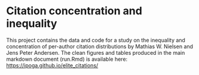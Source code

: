 # Citation concentration and inequality

This project contains the data and code for a study on the inequality and concentration of per-author citation distributions by Mathias W. Nielsen and Jens Peter Andersen. The clean figures and tables produced in the main markdown document (run.Rmd) is available here: https://ipoga.github.io/elite_citations/
